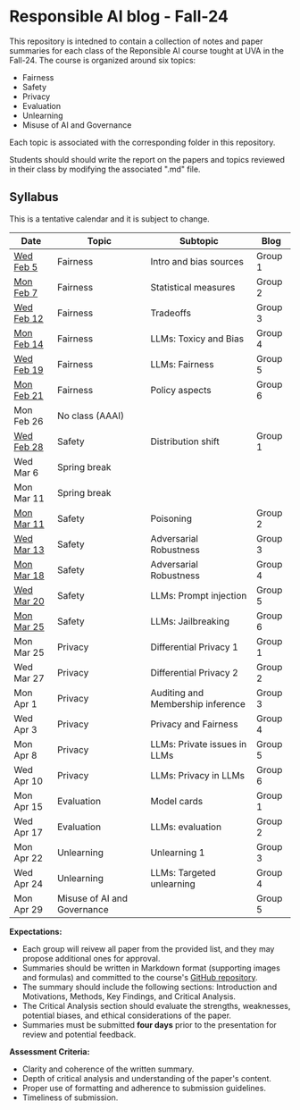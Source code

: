 # Responsible AI blog - Fall-24

This repository is intedned to contain a collection of notes and paper summaries for each class of the Reponsible AI course tought at UVA in the Fall-24. 
The course is organized around six topics:
- Fairness
- Safety
- Privacy 
- Evaluation
- Unlearning
- Misuse of AI and Governance

Each topic is associated with the corresponding folder in this repository. 

Students should should write the report on the papers and topics reviewed in their class by modifying the associated ".md" file. 

 
## Syllabus

This is a tentative calendar and it is subject to change.

| Date       | Topic                          | Subtopic                           | Blog         |
|------------|--------------------------------|------------------------------------|--------------|
| [Wed Feb 5](fairness/feb-5.md) | Fairness   | Intro and bias sources             | Group 1      |
| [Mon Feb 7](fairness/feb-7.md)  | Fairness  | Statistical measures               | Group 2      |
| [Wed Feb 12](fairness/feb-12.md)  | Fairness|Tradeoffs                           | Group 3      |
| [Mon Feb 14](fairness/feb-14.md) | Fairness | LLMs: Toxicy and Bias              | Group 4      |
| [Wed Feb 19](fairness/feb-19.md) | Fairness | LLMs: Fairness                     | Group 5      |
| [Mon Feb 21](fairness/feb-21.md) | Fairness | Policy aspects                     | Group 6      |
| Mon Feb 26 | No class (AAAI)                |                                    |              |
| [Wed Feb 28](safety/feb-28.md) | Safety     | Distribution shift                 | Group 1      |
| Wed Mar 6  | Spring break                   |                                    |              |
| Mon Mar 11 | Spring break                   |                                    |              |
| [Mon Mar 11](safety/mar-11.md) | Safety     | Poisoning                          | Group 2      |
| [Wed Mar 13](safety/mar-13.md) | Safety     | Adversarial Robustness             | Group 3      |
| [Mon Mar 18](safety/mar-18.md) | Safety     | Adversarial Robustness             | Group 4      |
| [Wed Mar 20](safety/mar-20.md) | Safety     | LLMs: Prompt injection             | Group 5      |
| [Mon Mar 25](safety/mar-25.md) | Safety     | LLMs: Jailbreaking                 | Group 6      |
| Mon Mar 25 | Privacy                        | Differential Privacy 1             | Group 1      |
| Wed Mar 27 | Privacy                        | Differential Privacy 2             | Group 2      |
| Mon Apr 1  | Privacy                        |Auditing and Membership inference   | Group 3      |
| Wed Apr 3  | Privacy                        | Privacy and Fairness               | Group 4      |
| Mon Apr 8  | Privacy                        | LLMs: Private issues in LLMs       | Group 5      |
| Wed Apr 10 | Privacy                        | LLMs: Privacy in LLMs              | Group 6      |
| Mon Apr 15 | Evaluation                     | Model cards                        | Group 1      |
| Wed Apr 17 | Evaluation                     | LLMs: evaluation                   | Group 2      |
| Mon Apr 22 | Unlearning                     | Unlearning 1                       | Group 3      |
| Wed Apr 24 | Unlearning                     | LLMs: Targeted unlearning          | Group 4      |
| Mon Apr 29 | Misuse of AI and Governance    |                                    | Group 5      |

**Expectations:**
- Each group will reivew all paper from the provided list, and they may propose additional ones for approval.
- Summaries should be written in Markdown format (supporting images and formulas) and committed to the course's [GitHub repository]().
- The summary should include the following sections: Introduction and Motivations, Methods, Key Findings, and Critical Analysis.
- The Critical Analysis section should evaluate the strengths, weaknesses, potential biases, and ethical considerations of the paper.
- Summaries must be submitted **four days** prior to the presentation for review and potential feedback.

**Assessment Criteria:**
- Clarity and coherence of the written summary.
- Depth of critical analysis and understanding of the paper's content.
- Proper use of formatting and adherence to submission guidelines.
- Timeliness of submission.
